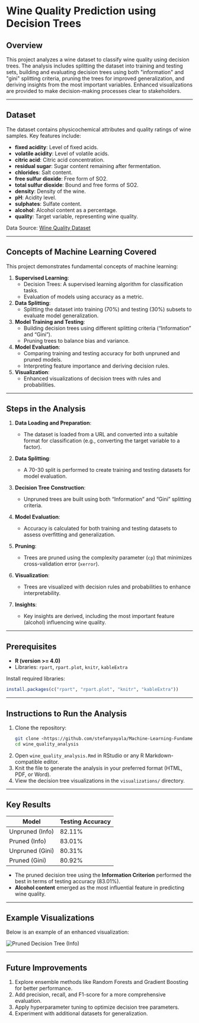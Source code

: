 # Wine Quality Prediction using Decision Trees

## Overview
This project analyzes a wine dataset to classify wine quality using decision trees. The analysis includes splitting the dataset into training and testing sets, building and evaluating decision trees using both "information" and "gini" splitting criteria, pruning the trees for improved generalization, and deriving insights from the most important variables. Enhanced visualizations are provided to make decision-making processes clear to stakeholders.

---

## Dataset
The dataset contains physicochemical attributes and quality ratings of wine samples. Key features include:
- **fixed acidity**: Level of fixed acids.
- **volatile acidity**: Level of volatile acids.
- **citric acid**: Citric acid concentration.
- **residual sugar**: Sugar content remaining after fermentation.
- **chlorides**: Salt content.
- **free sulfur dioxide**: Free form of SO2.
- **total sulfur dioxide**: Bound and free forms of SO2.
- **density**: Density of the wine.
- **pH**: Acidity level.
- **sulphates**: Sulfate content.
- **alcohol**: Alcohol content as a percentage.
- **quality**: Target variable, representing wine quality.

Data Source: [Wine Quality Dataset](https://archive.ics.uci.edu/ml/datasets/Wine+Quality)

---

## Concepts of Machine Learning Covered
This project demonstrates fundamental concepts of machine learning:
1. **Supervised Learning**:
   - Decision Trees: A supervised learning algorithm for classification tasks.
   - Evaluation of models using accuracy as a metric.
2. **Data Splitting**:
   - Splitting the dataset into training (70%) and testing (30%) subsets to evaluate model generalization.
3. **Model Training and Testing**:
   - Building decision trees using different splitting criteria (“Information” and “Gini”).
   - Pruning trees to balance bias and variance.
4. **Model Evaluation**:
   - Comparing training and testing accuracy for both unpruned and pruned models.
   - Interpreting feature importance and deriving decision rules.
5. **Visualization**:
   - Enhanced visualizations of decision trees with rules and probabilities.

---

## Steps in the Analysis

1. **Data Loading and Preparation**:
   - The dataset is loaded from a URL and converted into a suitable format for classification (e.g., converting the target variable to a factor).

2. **Data Splitting**:
   - A 70-30 split is performed to create training and testing datasets for model evaluation.

3. **Decision Tree Construction**:
   - Unpruned trees are built using both “Information” and “Gini” splitting criteria.

4. **Model Evaluation**:
   - Accuracy is calculated for both training and testing datasets to assess overfitting and generalization.

5. **Pruning**:
   - Trees are pruned using the complexity parameter (`cp`) that minimizes cross-validation error (`xerror`).

6. **Visualization**:
   - Trees are visualized with decision rules and probabilities to enhance interpretability.

7. **Insights**:
   - Key insights are derived, including the most important feature (alcohol) influencing wine quality.

---

## Prerequisites
- **R (version >= 4.0)**
- Libraries: `rpart`, `rpart.plot`, `knitr`, `kableExtra`

Install required libraries:
```R
install.packages(c("rpart", "rpart.plot", "knitr", "kableExtra"))
```

---

## Instructions to Run the Analysis
1. Clone the repository:
   ```bash
   git clone <https://github.com/stefanyayala/Machine-Learning-Fundamentals>
   cd wine_quality_analysis
   ```
2. Open `wine_quality_analysis.Rmd` in RStudio or any R Markdown-compatible editor.
3. Knit the file to generate the analysis in your preferred format (HTML, PDF, or Word).
4. View the decision tree visualizations in the `visualizations/` directory.

---

## Key Results
| Model               | Testing Accuracy |
|---------------------|------------------|
| Unpruned (Info)     | 82.11%          |
| Pruned (Info)       | 83.01%          |
| Unpruned (Gini)     | 80.31%          |
| Pruned (Gini)       | 80.92%          |

- The pruned decision tree using the **Information Criterion** performed the best in terms of testing accuracy (83.01%).
- **Alcohol content** emerged as the most influential feature in predicting wine quality.

---

## Example Visualizations
Below is an example of an enhanced visualization:

![Pruned Decision Tree (Info)](visualizations/pruned_info_tree.png)

---

## Future Improvements
1. Explore ensemble methods like Random Forests and Gradient Boosting for better performance.
2. Add precision, recall, and F1-score for a more comprehensive evaluation.
3. Apply hyperparameter tuning to optimize decision tree parameters.
4. Experiment with additional datasets for generalization.

